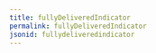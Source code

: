 ```yaml
---
title: fullyDeliveredIndicator
permalink: fullyDeliveredIndicator
jsonid: fullydeliveredindicator
---
```

